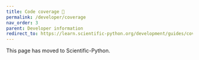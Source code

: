 ```yaml
---
title: Code coverage 🔗
permalink: /developer/coverage
nav_order: 3
parent: Developer information
redirect_to: https://learn.scientific-python.org/development/guides/coverage/
---
```


This page has moved to Scientific-Python.

